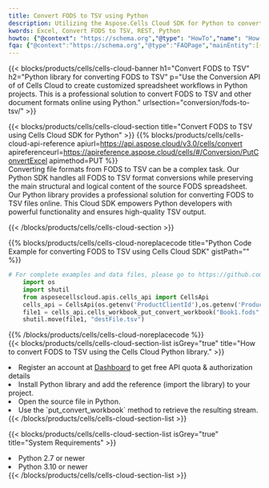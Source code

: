 ```yaml
---
title: Convert FODS to TSV using Python 
description: Utilizing the Aspose.Cells Cloud SDK for Python to convert a FODS format file to a TSV format file. 
kwords: Excel, Convert FODS to TSV, REST, Python
howto: {"@context": "https://schema.org","@type": "HowTo","name": "How to convert FODS to TSV using the Cells Cloud Python library.","description": "How to convert FODS to TSV using the Cells Cloud Python library.","image": {"@type": "ImageObject"},"url": "/python/conversion/fods-to-tsv/","step": [{ "@type": "HowToStep","name": "How to convert FODS to TSV using the Cells Cloud Python library. step 1", "image": {"@type": "ImageObject",},"url": "/python/conversion/fods-to-tsv/","text": "Register an account at <a href='https://dashboard.aspose.cloud/'>Dashboard</a> to get free API quota & authorization details",},{ "@type": "HowToStep","name": "How to convert FODS to TSV using the Cells Cloud Python library. step 1", "image": {"@type": "ImageObject",},"url": "/python/conversion/fods-to-tsv/","text": "Install Python library and add the reference (import the library) to your project.",},{ "@type": "HowToStep","name": "How to convert FODS to TSV using the Cells Cloud Python library. step 1", "image": {"@type": "ImageObject",},"url": "/python/conversion/fods-to-tsv/","text": "Open the source file in Python.",},{ "@type": "HowToStep","name": "How to convert FODS to TSV using the Cells Cloud Python library. step 1", "image": {"@type": "ImageObject",},"url": "/python/conversion/fods-to-tsv/","text": "Use the `put_convert_workbook` method to retrieve the resulting stream.",}, ],"supply": {"@type": "HowToSupply","name": "document"},"tool": [{"@type": "HowToTool","name": "PyCharm, Visual Studio Code, Sublime, Eclipse"},{"@type": "HowToTool","name": "Aspose Cells"}],"totalTime": "PT6M"}
fqa: {"@context":"https://schema.org","@type":"FAQPage","mainEntity":[{"@type":"Question","name":"Why convert file formats in C# using REST API?","acceptedAnswer":{"@type":"Answer","text":"Documents are encoded in many ways, and some files may be incompatible with the software you use. To open and read such files, just convert them to appropriate file formats.<br/><ol><li>Install .NET SDK and add the reference (import the library) to your project.</li><li>Open the source file in C# using REST API.</li><li>Call the PutConvertWorkbookRequest() method, passing an output filename with required extension.</li><li>Get the result of conversion as a separate file.</li></ol>"}},{"@type":"Question","name":"What file formats can I convert with your C# library?","acceptedAnswer":{"@type":"Answer","text":"We support a variety of file formats for conversion using .NET library, including XLSX, Excel, xls , PDF, CSV, HTML, Markdown, XML, PNG, JPG, TIFF, Json, TXT and many more."}},{"@type":"Question","name":"What is the maximum allowed file size for conversion using this .NET library?","acceptedAnswer":{"@type":"Answer","text":"There are no file size limits for format conversions using .NET library."}}]}
---
```



{{< blocks/products/cells/cells-cloud-banner h1="Convert FODS to TSV" h2="Python library for converting FODS to TSV" p="Use the Conversion API of of Cells Cloud to create customized spreadsheet workflows in Python projects. This is a professional solution to convert FODS to TSV and other document formats online using Python." urlsection="conversion/fods-to-tsv/" >}}

{{< blocks/products/cells/cells-cloud-section  title="Convert FODS to TSV using Cells Cloud SDK for Python" >}}
{{% blocks/products/cells/cells-cloud-api-reference  apiurl=https://api.aspose.cloud/v3.0/cells/convert  apireferenceurl=https://apireference.aspose.cloud/cells/#/Conversion/PutConvertExcel  apimethod=PUT %}}
<br/>
Converting file formats from FODS to TSV can be a complex task. Our Python SDK handles all FODS to TSV format conversions while preserving the main structural and logical content of the source FODS spreadsheet. Our Python library provides a professional solution for converting FODS to TSV files online. This Cloud SDK empowers Python developers with powerful functionality and ensures high-quality TSV output.

{{< /blocks/products/cells/cells-cloud-section >}}

{{% blocks/products/cells/cells-cloud-noreplacecode title="Python Code Example for converting FODS to TSV using Cells Cloud SDK" gistPath="" %}}
 
```python
# For complete examples and data files, please go to https://github.com/aspose-cells-cloud/aspose-cells-cloud-python/
    import os
    import shutil
    from asposecellscloud.apis.cells_api import CellsApi
    cells_api = CellsApi(os.getenv('ProductClientId'),os.getenv('ProductClientSecret'))
    file1 = cells_api.cells_workbook_put_convert_workbook("Book1.fods",format="tsv")
    shutil.move(file1, "destFile.tsv")     
```
 
{{% /blocks/products/cells/cells-cloud-noreplacecode  %}}
<br/>
{{< blocks/products/cells/cells-cloud-section-list isGrey="true"  title="How to convert FODS to TSV using the Cells Cloud Python library." >}}
<li>Register an account at <a href="https://dashboard.aspose.cloud/">Dashboard</a> to get free API quota & authorization details</li>
<li>Install Python library and add the reference (import the library) to your project.</li>
<li>Open the source file in Python.</li>
<li>Use the `put_convert_workbook` method to retrieve the resulting stream.</li>
{{< /blocks/products/cells/cells-cloud-section-list >}}

{{< blocks/products/cells/cells-cloud-section-list isGrey="true"  title="System Requirements" >}}
<li>Python 2.7 or newer</li>
<li>Python 3.10 or newer</li>
{{< /blocks/products/cells/cells-cloud-section-list >}}
